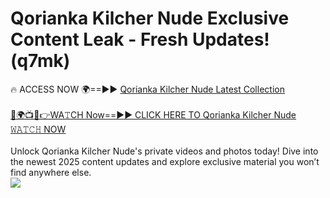 # Qorianka Kilcher Nude Exclusive Content Leak - Fresh Updates! (q7mk)

🔥 ACCESS NOW 🌍==►► <a href="https://tinyurl.com/2mz8nhtm" rel="nofollow">Qorianka Kilcher Nude Latest Collection</a>
<br><br>
[🔴🌍📺📱👉WA𝚃CH Now==►► CLICK HERE TO Qorianka Kilcher Nude 𝚆𝙰𝚃𝙲𝙷 NOW](https://tinyurl.com/2mz8nhtm)
<br><br>
Unlock Qorianka Kilcher Nude's private videos and photos today! Dive into the newest 2025 content updates and explore exclusive material you won’t find anywhere else.
<br>
<a href="https://tinyurl.com/2mz8nhtm" rel="nofollow" data-target="animated-image.originalLink"><img src="https://camo.githubusercontent.com/8a4f000d20f83aca3bf7ec5f350d767afa0574a8a352519fd8cfa583a6f93a33/68747470733a2f2f692e696d6775722e636f6d2f644a486b345a712e676966" data-canonical-src="https://i.imgur.com/dJHk4Zq.gif" style="max-width: 100%; display: inline-block;" data-target="animated-image.originalImage"></a>
<br>
